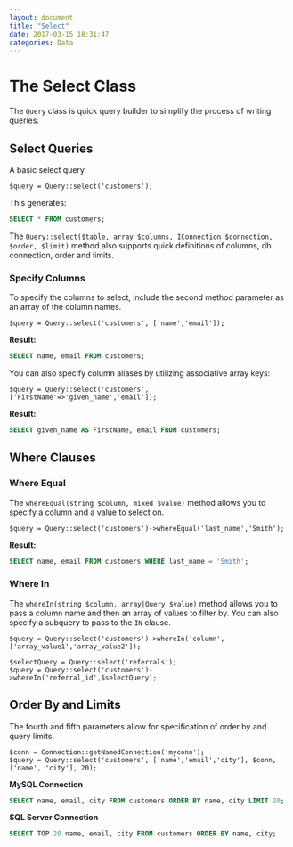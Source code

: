 ```yaml
---
layout: document
title: "Select"
date: 2017-03-15 18:31:47
categories: Data
---
```


# The Select Class

The `Query` class is quick query builder to simplify the process of writing
queries.

## Select Queries

A basic select query.

```php?start_inline=1
$query = Query::select('customers');
```

This generates:

```sql
SELECT * FROM customers;
```

The `Query::select($table, array $columns, IConnection $connection, $order, $limit)` 
method also supports quick definitions of columns, db connection, order and limits.

### Specify Columns

To specify the columns to select, include the second method parameter as
an array of the column names.

```php?start_inline=1
$query = Query::select('customers', ['name','email']);
```

**Result:**

```sql
SELECT name, email FROM customers;
```

You can also specify column aliases by utilizing associative array keys:

```php?start_inline=1
$query = Query::select('customers', ['FirstName'=>'given_name','email']);
```

**Result:**

```sql
SELECT given_name AS FirstName, email FROM customers;
```

## Where Clauses

### Where Equal

The `whereEqual(string $column, mixed $value)` method allows you to specify a column and a value to select on.

```php?start_inline=1
$query = Query::select('customers')->whereEqual('last_name','Smith');
```

**Result:**

```sql
SELECT name, email FROM customers WHERE last_name = 'Smith';
```

### Where In

The `whereIn(string $column, array|Query $value)` method allows you to pass a column name and then an array
of values to filter by. You can also specify a subquery to pass to the `IN` clause.

```php?start_inline=1
$query = Query::select('customers')->whereIn('column',['array_value1','array_value2']);
```

```php?start_inline=1
$selectQuery = Query::select('referrals');
$query = Query::select('customers')->whereIn('referral_id',$selectQuery);
```

## Order By and Limits

The fourth and fifth parameters allow for specification of order by and
query limits.

```php?start_inline=1
$conn = Connection::getNamedConnection('myconn');
$query = Query::select('customers', ['name','email','city'], $conn, ['name', 'city'], 20);
```

**MySQL Connection**

```sql
SELECT name, email, city FROM customers ORDER BY name, city LIMIT 20;
```

**SQL Server Connection**

```sql
SELECT TOP 20 name, email, city FROM customers ORDER BY name, city;
```